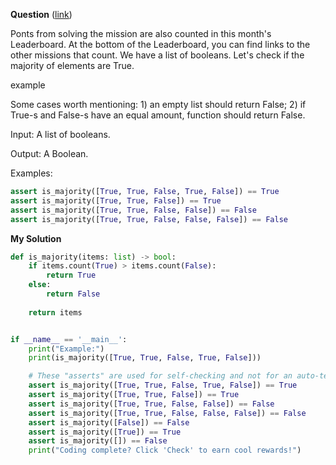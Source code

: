 **Question** ([link](https://py.checkio.org/en/mission/majority/))

Ponts from solving the mission are also counted in this month's Leaderboard. At the bottom of the Leaderboard, you can find links to the other missions that count.
We have a list of booleans. Let's check if the majority of elements are True.

example

Some cases worth mentioning: 1) an empty list should return False; 2) if True-s and False-s have an equal amount, function should return False.

Input: A list of booleans.

Output: A Boolean.

Examples:

```python
assert is_majority([True, True, False, True, False]) == True
assert is_majority([True, True, False]) == True
assert is_majority([True, True, False, False]) == False
assert is_majority([True, True, False, False, False]) == False
```

**My Solution**
```python
def is_majority(items: list) -> bool:
    if items.count(True) > items.count(False):
        return True 
    else: 
        return False
                                     
    return items


if __name__ == '__main__':
    print("Example:")
    print(is_majority([True, True, False, True, False]))

    # These "asserts" are used for self-checking and not for an auto-testing
    assert is_majority([True, True, False, True, False]) == True
    assert is_majority([True, True, False]) == True
    assert is_majority([True, True, False, False]) == False
    assert is_majority([True, True, False, False, False]) == False
    assert is_majority([False]) == False
    assert is_majority([True]) == True
    assert is_majority([]) == False
    print("Coding complete? Click 'Check' to earn cool rewards!")
